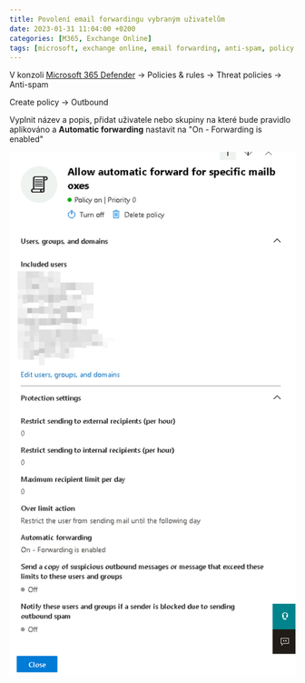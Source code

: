 ```yaml
---
title: Povolení email forwardingu vybraným uživatelům
date: 2023-01-31 11:04:00 +0200
categories: [M365, Exchange Online]
tags: [microsoft, exchange online, email forwarding, anti-spam, policy ]     # TAG names should always be lowercase
---
```


V konzoli [Microsoft 365 Defender](https://security.microsoft.com) -> Policies & rules -> Threat policies -> Anti-spam


Create policy -> Outbound

Vyplnit název a popis, přidat uživatele nebo skupiny na které bude pravidlo aplikováno a **Automatic forwarding** nastavit na "On - Forwarding is enabled"

![Outbound policy](/assets/img/2023-01-31-Povoleni-email-forwarding-vybranym-uzivatelum-policy.png)